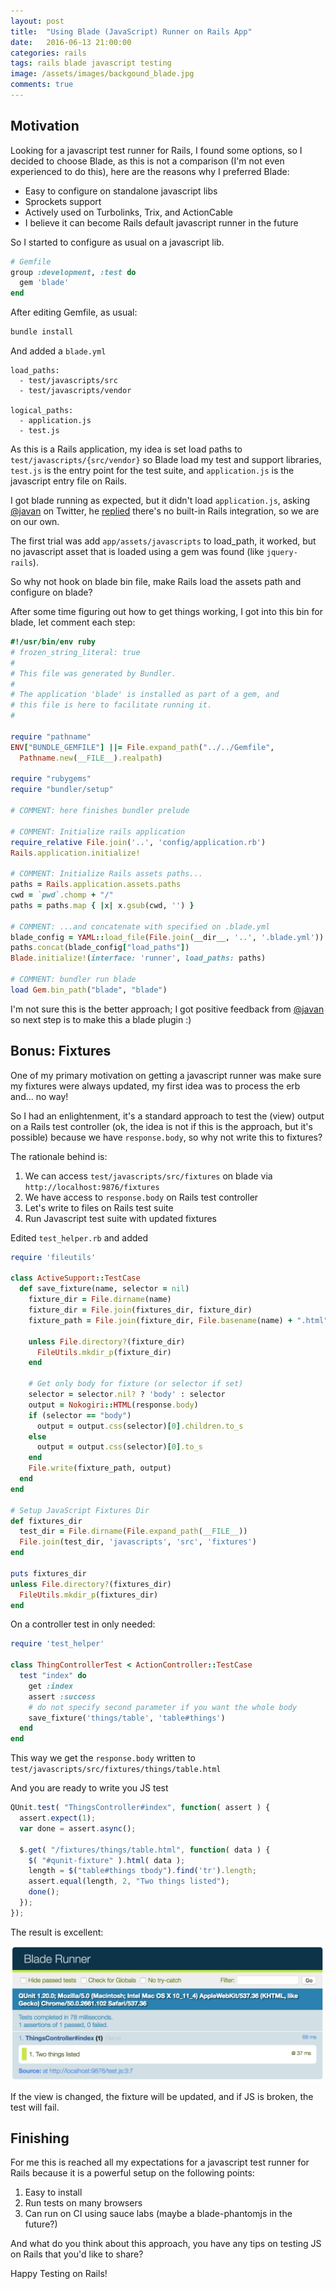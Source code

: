 ```yaml
---
layout: post
title:  "Using Blade (JavaScript) Runner on Rails App"
date:   2016-06-13 21:00:00
categories: rails
tags: rails blade javascript testing
image: /assets/images/backgound_blade.jpg
comments: true
---
```


## Motivation

Looking for a javascript test runner for Rails, I found some options, so I decided to choose Blade, as this is not a comparison (I'm not even experienced to do this), here are the reasons why I preferred Blade:

* Easy to configure on standalone javascript libs
* Sprockets support
* Actively used on Turbolinks, Trix, and ActionCable
* I believe it can become Rails default javascript runner in the future

So I started to configure as usual on a javascript lib.

```ruby
# Gemfile
group :development, :test do
  gem 'blade'
end
```

After editing Gemfile, as usual:

```bash
bundle install
```

And added a `blade.yml`

```
load_paths:
  - test/javascripts/src
  - test/javascripts/vendor

logical_paths:
  - application.js
  - test.js
```

As this is a Rails application, my idea is set load paths to `test/javascripts/{src/vendor}` so Blade load my test and support libraries, `test.js` is the entry point for the test suite, and `application.js` is the javascript entry file on Rails.

I got blade running as expected, but it didn't load `application.js`, asking [@javan](https://twitter.com/javan) on Twitter, he [replied](https://twitter.com/javan/status/742356808207990785) there's no built-in Rails integration, so we are on our own.

The first trial was add `app/assets/javascripts` to load_path, it worked, but no javascript asset that is loaded using a gem was found (like `jquery-rails`).

So why not hook on blade bin file, make Rails load the assets path and configure on blade?

After some time figuring out how to get things working, I got into this bin for blade, let comment each step:

```ruby
#!/usr/bin/env ruby
# frozen_string_literal: true
#
# This file was generated by Bundler.
#
# The application 'blade' is installed as part of a gem, and
# this file is here to facilitate running it.
#

require "pathname"
ENV["BUNDLE_GEMFILE"] ||= File.expand_path("../../Gemfile",
  Pathname.new(__FILE__).realpath)

require "rubygems"
require "bundler/setup"

# COMMENT: here finishes bundler prelude

# COMMENT: Initialize rails application
require_relative File.join('..', 'config/application.rb')
Rails.application.initialize!

# COMMENT: Initialize Rails assets paths...
paths = Rails.application.assets.paths
cwd = `pwd`.chomp + "/"
paths = paths.map { |x| x.gsub(cwd, '') }

# COMMENT: ...and concatenate with specified on .blade.yml
blade_config = YAML::load_file(File.join(__dir__, '..', '.blade.yml'))
paths.concat(blade_config["load_paths"])
Blade.initialize!(interface: 'runner', load_paths: paths)

# COMMENT: bundler run blade
load Gem.bin_path("blade", "blade")
```

I'm not sure this is the better approach; I got positive feedback from [@javan](https://twitter.com/javan/status/742419613892247552) so next step is to make this a blade plugin :)

## Bonus: Fixtures

One of my primary motivation on getting a javascript runner was make sure my fixtures were always updated, my first idea was to process the erb and... no way!

So I had an enlightenment, it's a standard approach to test the (view) output on a Rails test controller (ok, the idea is not if this is the approach, but it's possible) because we have `response.body`, so why not write this to fixtures?

The rationale behind is:

1. We can access `test/javascripts/src/fixtures` on blade via `http://localhost:9876/fixtures`
2. We have access to `response.body` on Rails test controller
3. Let's write to files on Rails test suite
4. Run Javascript test suite with updated fixtures

Edited `test_helper.rb` and added

```ruby
require 'fileutils'

class ActiveSupport::TestCase
  def save_fixture(name, selector = nil)
    fixture_dir = File.dirname(name)
    fixture_dir = File.join(fixtures_dir, fixture_dir)
    fixture_path = File.join(fixture_dir, File.basename(name) + ".html")

    unless File.directory?(fixture_dir)
      FileUtils.mkdir_p(fixture_dir)
    end

    # Get only body for fixture (or selector if set)
    selector = selector.nil? ? 'body' : selector
    output = Nokogiri::HTML(response.body)
    if (selector == "body")
      output = output.css(selector)[0].children.to_s
    else
      output = output.css(selector)[0].to_s
    end
    File.write(fixture_path, output)
  end
end

# Setup JavaScript Fixtures Dir
def fixtures_dir
  test_dir = File.dirname(File.expand_path(__FILE__))
  File.join(test_dir, 'javascripts', 'src', 'fixtures')
end

puts fixtures_dir
unless File.directory?(fixtures_dir)
  FileUtils.mkdir_p(fixtures_dir)
end
```

On a controller test in only needed:

```ruby
require 'test_helper'

class ThingControllerTest < ActionController::TestCase
  test "index" do
    get :index
    assert :success
    # do not specify second parameter if you want the whole body
    save_fixture('things/table', 'table#things')
  end
end
```

This way we get the `response.body` written to `test/javascripts/src/fixtures/things/table.html`

And you are ready to write you JS test

```javascript
QUnit.test( "ThingsController#index", function( assert ) {
  assert.expect(1);
  var done = assert.async();

  $.get( "/fixtures/things/table.html", function( data ) {
    $( "#qunit-fixture" ).html( data );
    length = $("table#things tbody").find('tr').length;
    assert.equal(length, 2, "Two things listed");
    done();
  });
});
```

The result is excellent:

<img src="/assets/article_images/blade_test_suite.png" width="500">

If the view is changed, the fixture will be updated, and if JS is broken, the test will fail.

## Finishing

For me this is reached all my expectations for a javascript test runner for Rails because it is a powerful setup on the following points:

1. Easy to install
2. Run tests on many browsers
3. Can run on CI using sauce labs (maybe a blade-phantomjs in the future?)

And what do you think about this approach, you have any tips on testing JS on Rails that you'd like to share?

Happy Testing on Rails!
